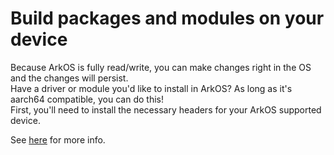# Build packages and modules on your device

Because ArkOS is fully read/write, you can make changes right in the OS and the changes will persist.  \
Have a driver or module you'd like to install in ArkOS?  As long as it's aarch64 compatible, you can do this! \
First, you'll need to install the necessary headers for your ArkOS supported device.

See [here](https://github.com/christianhaitian/arkos/blob/main/Headers/README.md) for more info.